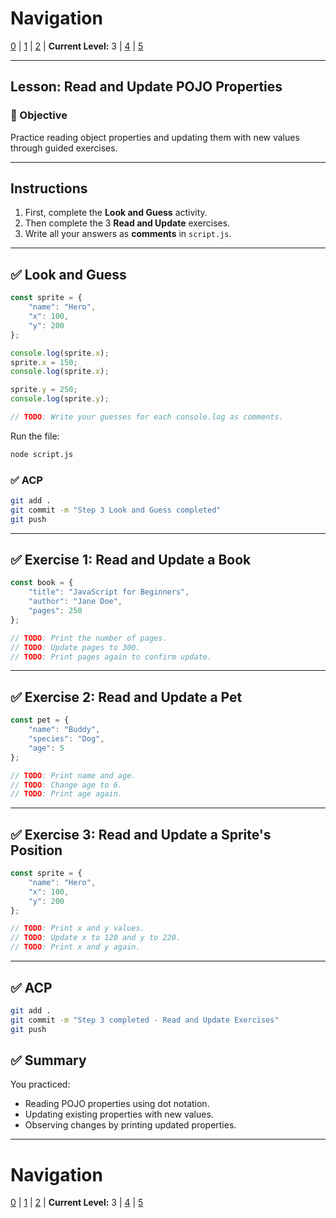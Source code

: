 # Navigation
[0](./lesson-4-pojo-lv0.md) | [1](./lesson-4-pojo-lv1.md) | [2](./lesson-4-pojo-lv2.md) | **Current Level:** 3 | [4](./lesson-4-pojo-lv4.md) | [5](./lesson-4-pojo-lv5.md)

---

## Lesson: Read and Update POJO Properties

### 🎯 Objective

Practice reading object properties and updating them with new values through guided exercises.

---

## **Instructions**

1. First, complete the **Look and Guess** activity.
2. Then complete the 3 **Read and Update** exercises.
3. Write all your answers as **comments** in `script.js`.

---

## ✅ **Look and Guess**

```js
const sprite = {
    "name": "Hero",
    "x": 100,
    "y": 200
};

console.log(sprite.x);
sprite.x = 150;
console.log(sprite.x);

sprite.y = 250;
console.log(sprite.y);

// TODO: Write your guesses for each console.log as comments.
```

Run the file:

```bash
node script.js
```

### ✅ **ACP**

```bash
git add .
git commit -m "Step 3 Look and Guess completed"
git push
```

---

## ✅ **Exercise 1: Read and Update a Book**

```js
const book = {
    "title": "JavaScript for Beginners",
    "author": "Jane Doe",
    "pages": 250
};

// TODO: Print the number of pages.
// TODO: Update pages to 300.
// TODO: Print pages again to confirm update.
```

---

## ✅ **Exercise 2: Read and Update a Pet**

```js
const pet = {
    "name": "Buddy",
    "species": "Dog",
    "age": 5
};

// TODO: Print name and age.
// TODO: Change age to 6.
// TODO: Print age again.
```

---

## ✅ **Exercise 3: Read and Update a Sprite's Position**

```js
const sprite = {
    "name": "Hero",
    "x": 100,
    "y": 200
};

// TODO: Print x and y values.
// TODO: Update x to 120 and y to 220.
// TODO: Print x and y again.
```

---

## ✅ **ACP**

```bash
git add .
git commit -m "Step 3 completed - Read and Update Exercises"
git push
```

## ✅ **Summary**

You practiced:

* Reading POJO properties using dot notation.
* Updating existing properties with new values.
* Observing changes by printing updated properties.

---

# Navigation
[0](./lesson-4-pojo-lv0.md) | [1](./lesson-4-pojo-lv1.md) | [2](./lesson-4-pojo-lv2.md) | **Current Level:** 3 | [4](./lesson-4-pojo-lv4.md) | [5](./lesson-4-pojo-lv5.md) 
